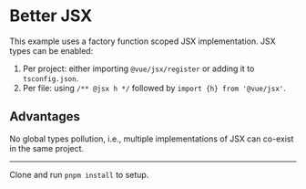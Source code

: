 # Better JSX

This example uses a factory function scoped JSX implementation. JSX types can be enabled:

1. Per project: either importing `@vue/jsx/register` or adding it to `tsconfig.json`.
2. Per file: using `/** @jsx h */` followed by `import {h} from '@vue/jsx'`.

## Advantages

No global types pollution, i.e., multiple implementations of JSX can co-exist in the same project.

---

Clone and run `pnpm install` to setup.
